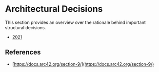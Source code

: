 # Architectural Decisions

This section provides an overview over the rationale behind important structural decisions.

- [2021](./2021/index.md)

## References

- [https://docs.arc42.org/section-9/](https://docs.arc42.org/section-9/)
